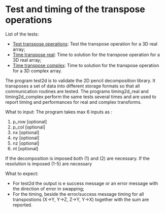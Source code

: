 # Test and timing of the transpose operations 

List of the tests:
- [Test transpose operations](test2d.f90): Test the transpose operation for a 3D real array; 
- [Time transpose real](timing2d_real.f90): Time to solution for the transpose operation for a 3D real array; 
- [Time transpose complex](timing2d_complex.f90): Time to solution for the transpose operation for a 3D complex array.

The program test2d is to validate the 2D pencil decomposition library. It transposes
a set of data into different storage formats so that all communication routines
are tested.
The programs timing2d_real and timing2d_complex perform the same tests several times 
and are used to report timing and performances for real and complex transforms. 

What to input: The program takes max 6 inputs as : 

1. p_row [optional]
1. p_col [optional] 
1. nx    [optional]
1. ny    [optional]
1. nz    [optional]
1. nt    [optional]

If the decomposition is imposed both (1) and (2) are necessary. 
If the resolution is imposed (1-5) are necessary

What to expect: 
- For test2d the output is e success message or an error message with the direction of error in swapping;
- For the timing, beside the error/success message timing for all transpostions
  (X->Y, Y->Z, Z->Y, Y->X) together with the sum are reported. 
